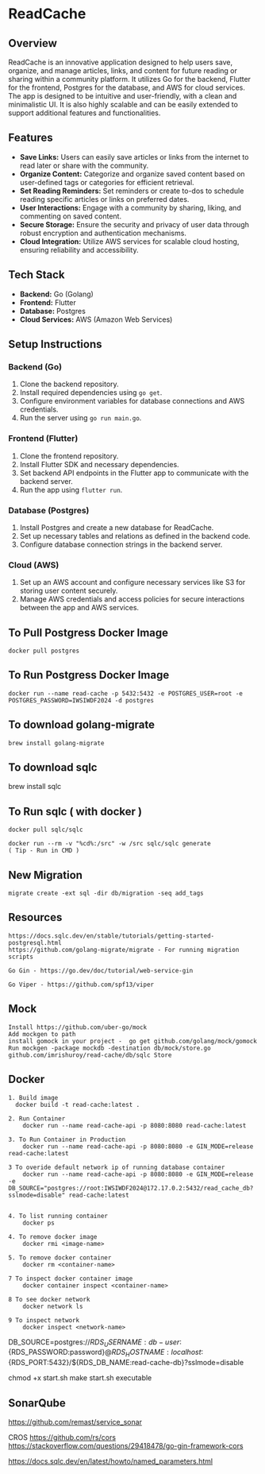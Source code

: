 # ReadCache

## Overview
ReadCache is an innovative application designed to help users save, organize, and manage articles, links, and content for future reading or sharing within a community platform. It utilizes Go for the backend, Flutter for the frontend, Postgres for the database, and AWS for cloud services. The app is designed to be intuitive and user-friendly, with a clean and minimalistic UI. It is also highly scalable and can be easily extended to support additional features and functionalities.


## Features
- **Save Links:** Users can easily save articles or links from the internet to read later or share with the community.
- **Organize Content:** Categorize and organize saved content based on user-defined tags or categories for efficient retrieval.
- **Set Reading Reminders:** Set reminders or create to-dos to schedule reading specific articles or links on preferred dates.
- **User Interactions:** Engage with a community by sharing, liking, and commenting on saved content.
- **Secure Storage:** Ensure the security and privacy of user data through robust encryption and authentication mechanisms.
- **Cloud Integration:** Utilize AWS services for scalable cloud hosting, ensuring reliability and accessibility.

## Tech Stack
- **Backend:** Go (Golang)
- **Frontend:** Flutter
- **Database:** Postgres
- **Cloud Services:** AWS (Amazon Web Services)

## Setup Instructions
### Backend (Go)
1. Clone the backend repository.
2. Install required dependencies using `go get`.
3. Configure environment variables for database connections and AWS credentials.
4. Run the server using `go run main.go`.

### Frontend (Flutter)
1. Clone the frontend repository.
2. Install Flutter SDK and necessary dependencies.
3. Set backend API endpoints in the Flutter app to communicate with the backend server.
4. Run the app using `flutter run`.

### Database (Postgres)
1. Install Postgres and create a new database for ReadCache.
2. Set up necessary tables and relations as defined in the backend code.
3. Configure database connection strings in the backend server.

### Cloud (AWS)
1. Set up an AWS account and configure necessary services like S3 for storing user content securely.
2. Manage AWS credentials and access policies for secure interactions between the app and AWS services.

## To Pull Postgress Docker Image
    docker pull postgres
    
## To Run Postgress Docker Image
    docker run --name read-cache -p 5432:5432 -e POSTGRES_USER=root -e POSTGRES_PASSWORD=IWSIWDF2024 -d postgres

## To download golang-migrate
    brew install golang-migrate

## To download sqlc
   brew install sqlc

## To Run sqlc ( with docker )

    docker pull sqlc/sqlc

    docker run --rm -v "%cd%:/src" -w /src sqlc/sqlc generate  
    ( Tip - Run in CMD )

## New Migration
    migrate create -ext sql -dir db/migration -seq add_tags

## Resources
    https://docs.sqlc.dev/en/stable/tutorials/getting-started-postgresql.html
    https://github.com/golang-migrate/migrate - For running migration scripts

    Go Gin - https://go.dev/doc/tutorial/web-service-gin

    Go Viper - https://github.com/spf13/viper

## Mock
    Install https://github.com/uber-go/mock
    Add mockgen to path
    install gomock in your project -  go get github.com/golang/mock/gomock
    Run mockgen -package mockdb -destination db/mock/store.go github.com/imrishuroy/read-cache/db/sqlc Store


## Docker

    1. Build image
      docker build -t read-cache:latest .

    2. Run Container
        docker run --name read-cache-api -p 8080:8080 read-cache:latest   

    3. To Run Container in Production
        docker run --name read-cache-api -p 8080:8080 -e GIN_MODE=release read-cache:latest

    3 To overide default network ip of running database container
        docker run --name read-cache-api -p 8080:8080 -e GIN_MODE=release -e DB_SOURCE="postgres://root:IWSIWDF2024@172.17.0.2:5432/read_cache_db?sslmode=disable" read-cache:latest


    4. To list running container
        docker ps    

    4. To remove docker image
        docker rmi <image-name>

    5. To remove docker container
        docker rm <container-name>

    7 To inspect docker container image
        docker container inspect <container-name>   

    8 To see docker network
        docker network ls

    9 To inspect network
        docker inspect <network-name>                


    

DB_SOURCE=postgres://${RDS_USERNAME:db-user}:${RDS_PASSWORD:password}@${RDS_HOSTNAME:localhost}:${RDS_PORT:5432}/${RDS_DB_NAME:read-cache-db}?sslmode=disable

chmod +x start.sh 
make start.sh executable

## SonarQube
https://github.com/remast/service_sonar

CROS
https://github.com/rs/cors
https://stackoverflow.com/questions/29418478/go-gin-framework-cors

https://docs.sqlc.dev/en/latest/howto/named_parameters.html